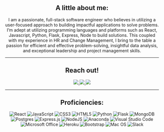 <div align="center">

## A little about me:

I am a passionate, full-stack software engineer who believes in utilizing a user-focused approach to building impactful applications to solve problems. I’m adept at utilizing  programming languages and platforms such as React, Javascript, Python, Flask, Express, Node to build solutions.  This coupled with my experience in HR and Change Management, I bring to the table a passion for efficient and effective problem-solving, insightful data analysis, and exceptional leadership and project management skills. 

---
## Reach out!
  <div>
<a href="https://www.linkedin.com/in/zurilyons/"><img src="https://img.shields.io/badge/linkedin-%230077B5.svg?style=for-the-badge&logo=linkedin&logoColor=white" /> </a>
<a href="mailto:zuri22780@gmai.com"><img src="https://img.shields.io/badge/Gmail-D14836?style=for-the-badge&logo=gmail&logoColor=white" /> </a>
<a href="https://twitter.com/zurilyons"><img src="https://img.shields.io/badge/zurilyons-%231DA1F2.svg?style=for-the-badge&logo=Twitter&logoColor=white" /> </a>
  </div>

<hr>

## Proficiencies:

<div>

![React](https://img.shields.io/badge/react-%2320232a.svg?style=for-the-badge&logo=react&logoColor=%2361DAFB)
![JavaScript](https://img.shields.io/badge/javascript-%23323330.svg?style=for-the-badge&logo=javascript&logoColor=%23F7DF1E)
![CSS3](https://img.shields.io/badge/css3-%231572B6.svg?style=for-the-badge&logo=css3&logoColor=white)
![HTML5](https://img.shields.io/badge/html5-%23E34F26.svg?style=for-the-badge&logo=html5&logoColor=white)
![Python](https://img.shields.io/badge/python-3670A0?style=for-the-badge&logo=python&logoColor=ffdd54)
![Flask](https://img.shields.io/badge/flask-%23000.svg?style=for-the-badge&logo=flask&logoColor=white)
![MongoDB](https://img.shields.io/badge/MongoDB-4EA94B?style=for-the-badge&logo=mongodb&logoColor=white)
![Postgres](https://img.shields.io/badge/postgres-%23316192.svg?style=for-the-badge&logo=postgresql&logoColor=white)
![Express.js](https://img.shields.io/badge/express.js-%23404d59.svg?style=for-the-badge&logo=express&logoColor=%2361DAFB)
![NodeJS](https://img.shields.io/badge/node.js-6DA55F?style=for-the-badge&logo=node.js&logoColor=white)
![Anaconda](https://img.shields.io/badge/Anaconda-%2344A833.svg?style=for-the-badge&logo=anaconda&logoColor=white)
![Visual Studio Code](https://img.shields.io/badge/Visual%20Studio%20Code-0078d7.svg?style=for-the-badge&logo=visual-studio-code&logoColor=white)
![Microsoft Office](https://img.shields.io/badge/Microsoft_Office-D83B01?style=for-the-badge&logo=microsoft-office&logoColor=white)
![Heroku](https://img.shields.io/badge/heroku-%23430098.svg?style=for-the-badge&logo=heroku&logoColor=white)
![Bootstrap](https://img.shields.io/badge/bootstrap-%23563D7C.svg?style=for-the-badge&logo=bootstrap&logoColor=white)
![Mac OS](https://img.shields.io/badge/mac%20os-000000?style=for-the-badge&logo=macos&logoColor=F0F0F0)
![Slack](https://img.shields.io/badge/Slack-4A154B?style=for-the-badge&logo=slack&logoColor=white)

  </div>
</div>